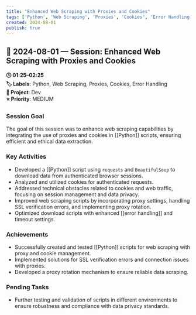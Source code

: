 ```yaml
---
title: "Enhanced Web Scraping with Proxies and Cookies"
tags: ['Python', 'Web Scraping', 'Proxies', 'Cookies', 'Error Handling']
created: 2024-08-01
publish: true
---
```


## 📅 2024-08-01 — Session: Enhanced Web Scraping with Proxies and Cookies

**🕒 01:25–02:25**  
**🏷️ Labels**: Python, Web Scraping, Proxies, Cookies, Error Handling  
**📂 Project**: Dev  
**⭐ Priority**: MEDIUM  


### Session Goal
The goal of this session was to enhance web scraping capabilities by integrating the use of proxies and cookies in [[Python]] scripts, ensuring efficient and ethical data extraction.

### Key Activities
- Developed a [[Python]] script using `requests` and `BeautifulSoup` to download data from authenticated browser sessions.
- Analyzed and utilized cookies for authenticated requests.
- Addressed technical obstacles related to cookies and web traffic, focusing on session management and data privacy.
- Improved web scraping scripts by incorporating proxy settings, handling SSL verification errors, and implementing proxy rotation.
- Optimized download scripts with enhanced [[error handling]] and timeout settings.

### Achievements
- Successfully created and tested [[Python]] scripts for web scraping with proxy and cookie management.
- Implemented solutions for SSL verification errors and connection issues with proxies.
- Developed a proxy rotation mechanism to ensure reliable data scraping.

### Pending Tasks
- Further testing and validation of scripts in different environments to ensure robustness and compliance with data privacy standards.
